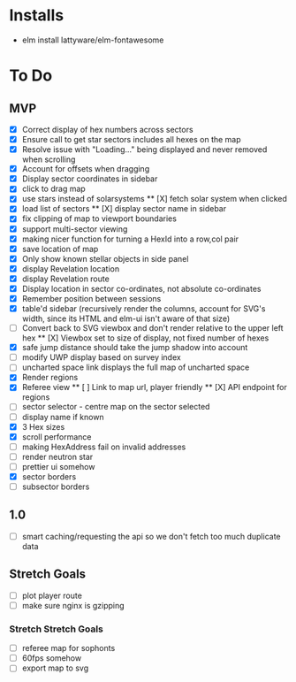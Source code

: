 # Installs

* elm install lattyware/elm-fontawesome

# To Do

## MVP
* [X] Correct display of hex numbers across sectors
* [X] Ensure call to get star sectors includes all hexes on the map
* [X] Resolve issue with "Loading..." being displayed and never removed when scrolling
* [X] Account for offsets when dragging
* [X] Display sector coordinates in sidebar
* [X] click to drag map
* [X] use stars instead of solarsystems
** [X] fetch solar system when clicked
* [X] load list of sectors
** [X] display sector name in sidebar
* [X] fix clipping of map to viewport boundaries
* [X] support multi-sector viewing
* [X] making nicer function for turning a HexId into a row,col pair
* [X] save location of map
* [X] Only show known stellar objects in side panel
* [X] display Revelation location
* [X] display Revelation route
* [X] Display location in sector co-ordinates, not absolute co-ordinates
* [X] Remember position between sessions
* [X] table'd sidebar (recursively render the columns, account for SVG's width, since its HTML and elm-ui isn't aware of that size)
* [ ] Convert back to SVG viewbox and don't render relative to the upper left hex
** [X] Viewbox set to size of display, not fixed number of hexes
* [X] safe jump distance should take the jump shadow into account
* [ ] modify UWP display based on survey index
* [ ] uncharted space link displays the full map of uncharted space
* [X] Render regions
* [X] Referee view
** [ ] Link to map url, player friendly 
** [X] API endpoint for regions
* [ ] sector selector - centre map on the sector selected
* [ ] display name if known
* [X] 3 Hex sizes
* [X] scroll performance
* [ ] making HexAddress fail on invalid addresses
* [ ] render neutron star
* [ ] prettier ui somehow
* [X] sector borders
* [ ] subsector borders

## 1.0
* [ ] smart caching/requesting the api so we don't fetch too much duplicate data

## Stretch Goals
* [ ] plot player route
* [ ] make sure nginx is gzipping

### Stretch Stretch Goals

* [ ] referee map for sophonts
* [ ] 60fps somehow
* [ ] export map to svg
